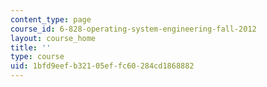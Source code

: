 ```yaml
---
content_type: page
course_id: 6-828-operating-system-engineering-fall-2012
layout: course_home
title: ''
type: course
uid: 1bfd9eef-b321-05ef-fc60-284cd1868882
---
```

